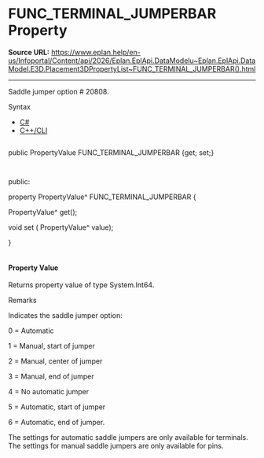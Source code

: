 # FUNC_TERMINAL_JUMPERBAR Property

**Source URL:** https://www.eplan.help/en-us/Infoportal/Content/api/2026/Eplan.EplApi.DataModelu~Eplan.EplApi.DataModel.E3D.Placement3DPropertyList~FUNC_TERMINAL_JUMPERBAR().html

---

Saddle jumper option # 20808.

Syntax

- [C#](#i-syntax-CS)
- [C++/CLI](#i-syntax-CPP2005)

```
```
public PropertyValue FUNC_TERMINAL_JUMPERBAR {get; set;}
```
```

```
```
public:

property PropertyValue^ FUNC_TERMINAL_JUMPERBAR {

   PropertyValue^ get();

   void set (    PropertyValue^ value);

}
```
```

#### Property Value

Returns property value of type System.Int64.

Remarks

Indicates the saddle jumper option:

0 = Automatic

1 = Manual, start of jumper

2 = Manual, center of jumper

3 = Manual, end of jumper

4 = No automatic jumper

5 = Automatic, start of jumper

6 = Automatic, end of jumper.

The settings for automatic saddle jumpers are only available for terminals. The settings for manual saddle jumpers are only available for pins.
